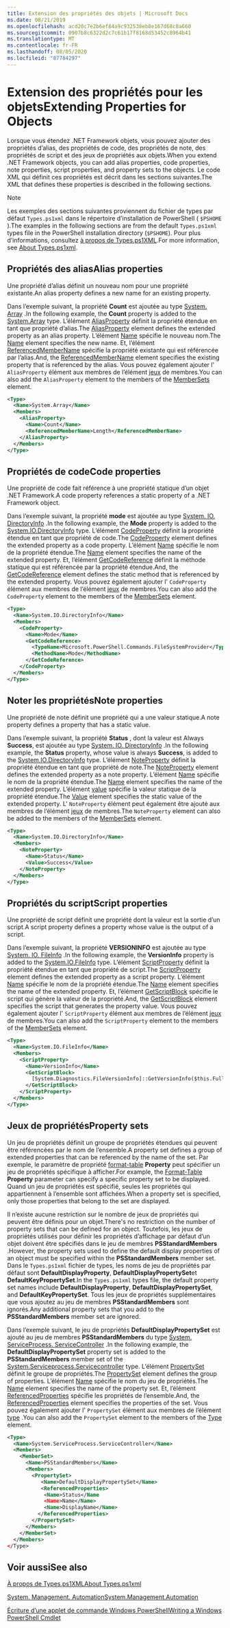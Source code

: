 ```yaml
---
title: Extension des propriétés des objets | Microsoft Docs
ms.date: 08/21/2019
ms.openlocfilehash: acd20c7e2b6ef84a9c932538eb8e167d68c8a660
ms.sourcegitcommit: 0907b8c6322d2c7c61b17f8168d53452c8964b41
ms.translationtype: MT
ms.contentlocale: fr-FR
ms.lasthandoff: 08/05/2020
ms.locfileid: "87784297"
---
```

# <a name="extending-properties-for-objects"></a><span data-ttu-id="ead6c-102">Extension des propriétés pour les objets</span><span class="sxs-lookup"><span data-stu-id="ead6c-102">Extending Properties for Objects</span></span>

<span data-ttu-id="ead6c-103">Lorsque vous étendez .NET Framework objets, vous pouvez ajouter des propriétés d’alias, des propriétés de code, des propriétés de note, des propriétés de script et des jeux de propriétés aux objets.</span><span class="sxs-lookup"><span data-stu-id="ead6c-103">When you extend .NET Framework objects, you can add alias properties, code properties, note properties, script properties, and property sets to the objects.</span></span> <span data-ttu-id="ead6c-104">Le code XML qui définit ces propriétés est décrit dans les sections suivantes.</span><span class="sxs-lookup"><span data-stu-id="ead6c-104">The XML that defines these properties is described in the following sections.</span></span>

> [!NOTE]
> <span data-ttu-id="ead6c-105">Les exemples des sections suivantes proviennent du fichier de types par défaut `Types.ps1xml` dans le répertoire d’installation de PowerShell ( `$PSHOME` ).</span><span class="sxs-lookup"><span data-stu-id="ead6c-105">The examples in the following sections are from the default `Types.ps1xml` types file in the PowerShell installation directory (`$PSHOME`).</span></span> <span data-ttu-id="ead6c-106">Pour plus d’informations, consultez [à propos de Types.ps1XML](/powershell/module/microsoft.powershell.core/about/about_types.ps1xml).</span><span class="sxs-lookup"><span data-stu-id="ead6c-106">For more information, see [About Types.ps1xml](/powershell/module/microsoft.powershell.core/about/about_types.ps1xml).</span></span>

## <a name="alias-properties"></a><span data-ttu-id="ead6c-107">Propriétés des alias</span><span class="sxs-lookup"><span data-stu-id="ead6c-107">Alias properties</span></span>

<span data-ttu-id="ead6c-108">Une propriété d’alias définit un nouveau nom pour une propriété existante.</span><span class="sxs-lookup"><span data-stu-id="ead6c-108">An alias property defines a new name for an existing property.</span></span>

<span data-ttu-id="ead6c-109">Dans l’exemple suivant, la propriété **Count** est ajoutée au type [System. Array](/dotnet/api/System.Array) .</span><span class="sxs-lookup"><span data-stu-id="ead6c-109">In the following example, the **Count** property is added to the [System.Array](/dotnet/api/System.Array) type.</span></span> <span data-ttu-id="ead6c-110">L’élément [AliasProperty](/dotnet/api/system.management.automation.psaliasproperty) définit la propriété étendue en tant que propriété d’alias.</span><span class="sxs-lookup"><span data-stu-id="ead6c-110">The [AliasProperty](/dotnet/api/system.management.automation.psaliasproperty) element defines the extended property as an alias property.</span></span> <span data-ttu-id="ead6c-111">L’élément [Name](/dotnet/api/system.management.automation.psmemberinfo.name) spécifie le nouveau nom.</span><span class="sxs-lookup"><span data-stu-id="ead6c-111">The [Name](/dotnet/api/system.management.automation.psmemberinfo.name) element specifies the new name.</span></span> <span data-ttu-id="ead6c-112">Et, l’élément [ReferencedMemberName](/dotnet/api/system.management.automation.psaliasproperty.referencedmembername) spécifie la propriété existante qui est référencée par l’alias.</span><span class="sxs-lookup"><span data-stu-id="ead6c-112">And, the [ReferencedMemberName](/dotnet/api/system.management.automation.psaliasproperty.referencedmembername) element specifies the existing property that is referenced by the alias.</span></span> <span data-ttu-id="ead6c-113">Vous pouvez également ajouter l' `AliasProperty` élément aux membres de l’élément [jeux](/dotnet/api/system.management.automation.psmemberset) de membres.</span><span class="sxs-lookup"><span data-stu-id="ead6c-113">You can also add the `AliasProperty` element to the members of the [MemberSets](/dotnet/api/system.management.automation.psmemberset) element.</span></span>

```xml
<Type>
  <Name>System.Array</Name>
  <Members>
    <AliasProperty>
      <Name>Count</Name>
      <ReferencedMemberName>Length</ReferencedMemberName>
    </AliasProperty>
  </Members>
</Type>
```

## <a name="code-properties"></a><span data-ttu-id="ead6c-114">Propriétés de code</span><span class="sxs-lookup"><span data-stu-id="ead6c-114">Code properties</span></span>

<span data-ttu-id="ead6c-115">Une propriété de code fait référence à une propriété statique d’un objet .NET Framework.</span><span class="sxs-lookup"><span data-stu-id="ead6c-115">A code property references a static property of a .NET Framework object.</span></span>

<span data-ttu-id="ead6c-116">Dans l’exemple suivant, la propriété **mode** est ajoutée au type [System. IO. DirectoryInfo](/dotnet/api/System.IO.DirectoryInfo) .</span><span class="sxs-lookup"><span data-stu-id="ead6c-116">In the following example, the **Mode** property is added to the [System.IO.DirectoryInfo](/dotnet/api/System.IO.DirectoryInfo) type.</span></span> <span data-ttu-id="ead6c-117">L’élément [CodeProperty](/dotnet/api/system.management.automation.pscodeproperty) définit la propriété étendue en tant que propriété de code.</span><span class="sxs-lookup"><span data-stu-id="ead6c-117">The [CodeProperty](/dotnet/api/system.management.automation.pscodeproperty) element defines the extended property as a code property.</span></span> <span data-ttu-id="ead6c-118">L’élément [Name](/dotnet/api/system.management.automation.psmemberinfo.name) spécifie le nom de la propriété étendue.</span><span class="sxs-lookup"><span data-stu-id="ead6c-118">The [Name](/dotnet/api/system.management.automation.psmemberinfo.name) element specifies the name of the extended property.</span></span> <span data-ttu-id="ead6c-119">Et, l’élément [GetCodeReference](/dotnet/api/system.management.automation.pscodeproperty.gettercodereference) définit la méthode statique qui est référencée par la propriété étendue.</span><span class="sxs-lookup"><span data-stu-id="ead6c-119">And, the [GetCodeReference](/dotnet/api/system.management.automation.pscodeproperty.gettercodereference) element defines the static method that is referenced by the extended property.</span></span> <span data-ttu-id="ead6c-120">Vous pouvez également ajouter l' `CodeProperty` élément aux membres de l’élément [jeux](/dotnet/api/system.management.automation.psmemberset) de membres.</span><span class="sxs-lookup"><span data-stu-id="ead6c-120">You can also add the `CodeProperty` element to the members of the [MemberSets](/dotnet/api/system.management.automation.psmemberset) element.</span></span>

```xml
<Type>
  <Name>System.IO.DirectoryInfo</Name>
  <Members>
    <CodeProperty>
      <Name>Mode</Name>
      <GetCodeReference>
        <TypeName>Microsoft.PowerShell.Commands.FileSystemProvider</TypeName>
        <MethodName>Mode</MethodName>
      </GetCodeReference>
    </CodeProperty>
  </Members>
</Type>
```

## <a name="note-properties"></a><span data-ttu-id="ead6c-121">Noter les propriétés</span><span class="sxs-lookup"><span data-stu-id="ead6c-121">Note properties</span></span>

<span data-ttu-id="ead6c-122">Une propriété de note définit une propriété qui a une valeur statique.</span><span class="sxs-lookup"><span data-stu-id="ead6c-122">A note property defines a property that has a static value.</span></span>

<span data-ttu-id="ead6c-123">Dans l’exemple suivant, la propriété **Status** , dont la valeur est Always **Success**, est ajoutée au type [System. IO. DirectoryInfo](/dotnet/api/System.IO.DirectoryInfo) .</span><span class="sxs-lookup"><span data-stu-id="ead6c-123">In the following example, the **Status** property, whose value is always **Success**, is added to the [System.IO.DirectoryInfo](/dotnet/api/System.IO.DirectoryInfo) type.</span></span> <span data-ttu-id="ead6c-124">L’élément [NoteProperty](/dotnet/api/system.management.automation.psnoteproperty) définit la propriété étendue en tant que propriété de note.</span><span class="sxs-lookup"><span data-stu-id="ead6c-124">The [NoteProperty](/dotnet/api/system.management.automation.psnoteproperty) element defines the extended property as a note property.</span></span> <span data-ttu-id="ead6c-125">L’élément [Name](/dotnet/api/system.management.automation.psmemberinfo.name) spécifie le nom de la propriété étendue.</span><span class="sxs-lookup"><span data-stu-id="ead6c-125">The [Name](/dotnet/api/system.management.automation.psmemberinfo.name) element specifies the name of the extended property.</span></span> <span data-ttu-id="ead6c-126">L’élément [value](/dotnet/api/system.management.automation.psnoteproperty.value) spécifie la valeur statique de la propriété étendue.</span><span class="sxs-lookup"><span data-stu-id="ead6c-126">The [Value](/dotnet/api/system.management.automation.psnoteproperty.value) element specifies the static value of the extended property.</span></span> <span data-ttu-id="ead6c-127">L' `NoteProperty` élément peut également être ajouté aux membres de l’élément [jeux](/dotnet/api/system.management.automation.psmemberset) de membres.</span><span class="sxs-lookup"><span data-stu-id="ead6c-127">The `NoteProperty` element can also be added to the members of the [MemberSets](/dotnet/api/system.management.automation.psmemberset) element.</span></span>

```xml
<Type>
  <Name>System.IO.DirectoryInfo</Name>
  <Members>
    <NoteProperty>
      <Name>Status</Name>
      <Value>Success</Value>
    </NoteProperty>
  </Members>
</Type>
```

## <a name="script-properties"></a><span data-ttu-id="ead6c-128">Propriétés du script</span><span class="sxs-lookup"><span data-stu-id="ead6c-128">Script properties</span></span>

<span data-ttu-id="ead6c-129">Une propriété de script définit une propriété dont la valeur est la sortie d’un script.</span><span class="sxs-lookup"><span data-stu-id="ead6c-129">A script property defines a property whose value is the output of a script.</span></span>

<span data-ttu-id="ead6c-130">Dans l’exemple suivant, la propriété **VERSIONINFO** est ajoutée au type [System. IO. FileInfo](/dotnet/api/System.IO.FileInfo) .</span><span class="sxs-lookup"><span data-stu-id="ead6c-130">In the following example, the **VersionInfo** property is added to the [System.IO.FileInfo](/dotnet/api/System.IO.FileInfo) type.</span></span> <span data-ttu-id="ead6c-131">L’élément [ScriptProperty](/dotnet/api/system.management.automation.psscriptproperty) définit la propriété étendue en tant que propriété de script.</span><span class="sxs-lookup"><span data-stu-id="ead6c-131">The [ScriptProperty](/dotnet/api/system.management.automation.psscriptproperty) element defines the extended property as a script property.</span></span> <span data-ttu-id="ead6c-132">L’élément [Name](/dotnet/api/system.management.automation.psmemberinfo.name) spécifie le nom de la propriété étendue.</span><span class="sxs-lookup"><span data-stu-id="ead6c-132">The [Name](/dotnet/api/system.management.automation.psmemberinfo.name) element specifies the name of the extended property.</span></span> <span data-ttu-id="ead6c-133">Et, l’élément [GetScriptBlock](/dotnet/api/system.management.automation.psscriptproperty.getterscript) spécifie le script qui génère la valeur de la propriété.</span><span class="sxs-lookup"><span data-stu-id="ead6c-133">And, the [GetScriptBlock](/dotnet/api/system.management.automation.psscriptproperty.getterscript) element specifies the script that generates the property value.</span></span> <span data-ttu-id="ead6c-134">Vous pouvez également ajouter l' `ScriptProperty` élément aux membres de l’élément [jeux](/dotnet/api/system.management.automation.psmemberset) de membres.</span><span class="sxs-lookup"><span data-stu-id="ead6c-134">You can also add the `ScriptProperty` element to the members of the [MemberSets](/dotnet/api/system.management.automation.psmemberset) element.</span></span>

```xml
<Type>
  <Name>System.IO.FileInfo</Name>
  <Members>
    <ScriptProperty>
      <Name>VersionInfo</Name>
      <GetScriptBlock>
        [System.Diagnostics.FileVersionInfo]::GetVersionInfo($this.FullName)
      </GetScriptBlock>
    </ScriptProperty>
  </Members>
</Type>
```

## <a name="property-sets"></a><span data-ttu-id="ead6c-135">Jeux de propriétés</span><span class="sxs-lookup"><span data-stu-id="ead6c-135">Property sets</span></span>

<span data-ttu-id="ead6c-136">Un jeu de propriétés définit un groupe de propriétés étendues qui peuvent être référencées par le nom de l’ensemble.</span><span class="sxs-lookup"><span data-stu-id="ead6c-136">A property set defines a group of extended properties that can be referenced by the name of the set.</span></span>
<span data-ttu-id="ead6c-137">Par exemple, le paramètre de propriété [format-table](/powershell/module/Microsoft.PowerShell.Utility/Format-Table) 
 **Property** peut spécifier un jeu de propriétés spécifique à afficher.</span><span class="sxs-lookup"><span data-stu-id="ead6c-137">For example, the [Format-Table](/powershell/module/Microsoft.PowerShell.Utility/Format-Table)
**Property** parameter can specify a specific property set to be displayed.</span></span> <span data-ttu-id="ead6c-138">Quand un jeu de propriétés est spécifié, seules les propriétés qui appartiennent à l’ensemble sont affichées.</span><span class="sxs-lookup"><span data-stu-id="ead6c-138">When a property set is specified, only those properties that belong to the set are displayed.</span></span>

<span data-ttu-id="ead6c-139">Il n’existe aucune restriction sur le nombre de jeux de propriétés qui peuvent être définis pour un objet.</span><span class="sxs-lookup"><span data-stu-id="ead6c-139">There's no restriction on the number of property sets that can be defined for an object.</span></span> <span data-ttu-id="ead6c-140">Toutefois, les jeux de propriétés utilisés pour définir les propriétés d’affichage par défaut d’un objet doivent être spécifiés dans le jeu de membres **PSStandardMembers** .</span><span class="sxs-lookup"><span data-stu-id="ead6c-140">However, the property sets used to define the default display properties of an object must be specified within the **PSStandardMembers** member set.</span></span> <span data-ttu-id="ead6c-141">Dans le `Types.ps1xml` fichier de types, les noms de jeu de propriétés par défaut sont **DefaultDisplayProperty**, **DefaultDisplayPropertySet**et **DefaultKeyPropertySet**.</span><span class="sxs-lookup"><span data-stu-id="ead6c-141">In the `Types.ps1xml` types file, the default property set names include **DefaultDisplayProperty**, **DefaultDisplayPropertySet**, and **DefaultKeyPropertySet**.</span></span> <span data-ttu-id="ead6c-142">Tous les jeux de propriétés supplémentaires que vous ajoutez au jeu de membres **PSStandardMembers** sont ignorés.</span><span class="sxs-lookup"><span data-stu-id="ead6c-142">Any additional property sets that you add to the **PSStandardMembers** member set are ignored.</span></span>

<span data-ttu-id="ead6c-143">Dans l’exemple suivant, le jeu de propriétés **DefaultDisplayPropertySet** est ajouté au jeu de membres **PSStandardMembers** du type [System. ServiceProcess. ServiceController](/dotnet/api/System.ServiceProcess.ServiceController) .</span><span class="sxs-lookup"><span data-stu-id="ead6c-143">In the following example, the **DefaultDisplayPropertySet** property set is added to the **PSStandardMembers** member set of the [System.Serviceprocess.Servicecontroller](/dotnet/api/System.ServiceProcess.ServiceController) type.</span></span> <span data-ttu-id="ead6c-144">L’élément [PropertySet](/dotnet/api/system.management.automation.pspropertyset) définit le groupe de propriétés.</span><span class="sxs-lookup"><span data-stu-id="ead6c-144">The [PropertySet](/dotnet/api/system.management.automation.pspropertyset) element defines the group of properties.</span></span> <span data-ttu-id="ead6c-145">L’élément [Name](/dotnet/api/system.management.automation.psmemberinfo.name) spécifie le nom du jeu de propriétés.</span><span class="sxs-lookup"><span data-stu-id="ead6c-145">The [Name](/dotnet/api/system.management.automation.psmemberinfo.name) element specifies the name of the property set.</span></span> <span data-ttu-id="ead6c-146">Et, l’élément [ReferencedProperties](/dotnet/api/system.management.automation.pspropertyset.referencedpropertynames) spécifie les propriétés de l’ensemble.</span><span class="sxs-lookup"><span data-stu-id="ead6c-146">And, the [ReferencedProperties](/dotnet/api/system.management.automation.pspropertyset.referencedpropertynames) element specifies the properties of the set.</span></span> <span data-ttu-id="ead6c-147">Vous pouvez également ajouter l' `PropertySet` élément aux membres de l’élément [type](/dotnet/api/system.management.automation.pstypename) .</span><span class="sxs-lookup"><span data-stu-id="ead6c-147">You can also add the `PropertySet` element to the members of the [Type](/dotnet/api/system.management.automation.pstypename) element.</span></span>

```xml
<Type>
  <Name>System.ServiceProcess.ServiceController</Name>
  <Members>
    <MemberSet>
      <Name>PSStandardMembers</Name>
      <Members>
        <PropertySet>
           <Name>DefaultDisplayPropertySet</Name>
           <ReferencedProperties>
            <Name>Status</Name
            <Name>Name</Name>
            <Name>DisplayName</Name>
          </ReferencedProperties>
        </PropertySet>
      </Members>
    </MemberSet>
  </Members>
</Type>
```

## <a name="see-also"></a><span data-ttu-id="ead6c-148">Voir aussi</span><span class="sxs-lookup"><span data-stu-id="ead6c-148">See also</span></span>

[<span data-ttu-id="ead6c-149">À propos de Types.ps1XML</span><span class="sxs-lookup"><span data-stu-id="ead6c-149">About Types.ps1xml</span></span>](/powershell/module/microsoft.powershell.core/about/about_types.ps1xml)

[<span data-ttu-id="ead6c-150">System. Management. Automation</span><span class="sxs-lookup"><span data-stu-id="ead6c-150">System.Management.Automation</span></span>](/dotnet/api/System.Management.Automation)

[<span data-ttu-id="ead6c-151">Écriture d’une applet de commande Windows PowerShell</span><span class="sxs-lookup"><span data-stu-id="ead6c-151">Writing a Windows PowerShell Cmdlet</span></span>](./writing-a-windows-powershell-cmdlet.md)
